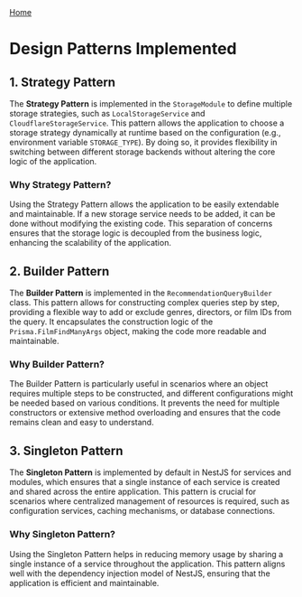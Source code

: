 <nav>
  <a href="/README.md">Home</a>
</nav>

# Design Patterns Implemented

## 1. Strategy Pattern

The **Strategy Pattern** is implemented in the `StorageModule` to define multiple storage strategies, such as `LocalStorageService` and `CloudflareStorageService`. This pattern allows the application to choose a storage strategy dynamically at runtime based on the configuration (e.g., environment variable `STORAGE_TYPE`). By doing so, it provides flexibility in switching between different storage backends without altering the core logic of the application.

### Why Strategy Pattern?

Using the Strategy Pattern allows the application to be easily extendable and maintainable. If a new storage service needs to be added, it can be done without modifying the existing code. This separation of concerns ensures that the storage logic is decoupled from the business logic, enhancing the scalability of the application.

## 2. Builder Pattern

The **Builder Pattern** is implemented in the `RecommendationQueryBuilder` class. This pattern allows for constructing complex queries step by step, providing a flexible way to add or exclude genres, directors, or film IDs from the query. It encapsulates the construction logic of the `Prisma.FilmFindManyArgs` object, making the code more readable and maintainable.

### Why Builder Pattern?

The Builder Pattern is particularly useful in scenarios where an object requires multiple steps to be constructed, and different configurations might be needed based on various conditions. It prevents the need for multiple constructors or extensive method overloading and ensures that the code remains clean and easy to understand.

## 3. Singleton Pattern

The **Singleton Pattern** is implemented by default in NestJS for services and modules, which ensures that a single instance of each service is created and shared across the entire application. This pattern is crucial for scenarios where centralized management of resources is required, such as configuration services, caching mechanisms, or database connections.

### Why Singleton Pattern?

Using the Singleton Pattern helps in reducing memory usage by sharing a single instance of a service throughout the application. This pattern aligns well with the dependency injection model of NestJS, ensuring that the application is efficient and maintainable.
